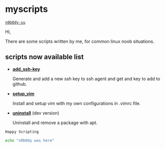# myscripts

[`n0b0dy-su`](https://github.com/n0b0dy-su)

Hi,

There are some scripts written by me, for common linux noob situations.

## scripts now available list

* [**add_ssh-key**](./add_ssh-key)

  Generate and add a new ssh key to ssh agent and get and key to add to github.  

* [**setup_vim**](./setup_vim)
  
  Install and setup vim with my own configurations in .vimrc file.

* [**uninstall**](./uninstall) (dev version)

  Uninstall and remove a package with apt.

`Happy Scripting`

```bash
echo "n0b0dy was here" 
```
